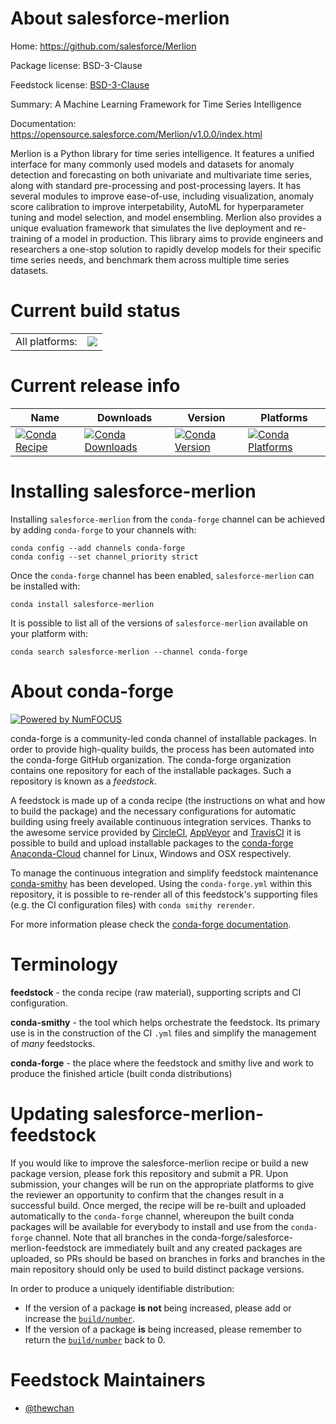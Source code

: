 About salesforce-merlion
========================

Home: https://github.com/salesforce/Merlion

Package license: BSD-3-Clause

Feedstock license: [BSD-3-Clause](https://github.com/conda-forge/salesforce-merlion-feedstock/blob/master/LICENSE.txt)

Summary: A Machine Learning Framework for Time Series Intelligence

Documentation: https://opensource.salesforce.com/Merlion/v1.0.0/index.html

Merlion is a Python library for time series intelligence. It
 features a unified interface for many commonly used models and
 datasets for anomaly detection and forecasting on both univariate
 and multivariate time series, along with standard pre-processing
 and post-processing layers. It has several modules to improve
 ease-of-use, including visualization, anomaly score calibration to
 improve interpetability, AutoML for hyperparameter tuning and model
 selection, and model ensembling. Merlion also provides a unique
 evaluation framework that simulates the live deployment and
 re-training of a model in production. This library aims to provide
 engineers and researchers a one-stop solution to rapidly develop
 models for their specific time series needs, and benchmark them
 across multiple time series datasets.


Current build status
====================


<table><tr><td>All platforms:</td>
    <td>
      <a href="https://dev.azure.com/conda-forge/feedstock-builds/_build/latest?definitionId=14006&branchName=master">
        <img src="https://dev.azure.com/conda-forge/feedstock-builds/_apis/build/status/salesforce-merlion-feedstock?branchName=master">
      </a>
    </td>
  </tr>
</table>

Current release info
====================

| Name | Downloads | Version | Platforms |
| --- | --- | --- | --- |
| [![Conda Recipe](https://img.shields.io/badge/recipe-salesforce--merlion-green.svg)](https://anaconda.org/conda-forge/salesforce-merlion) | [![Conda Downloads](https://img.shields.io/conda/dn/conda-forge/salesforce-merlion.svg)](https://anaconda.org/conda-forge/salesforce-merlion) | [![Conda Version](https://img.shields.io/conda/vn/conda-forge/salesforce-merlion.svg)](https://anaconda.org/conda-forge/salesforce-merlion) | [![Conda Platforms](https://img.shields.io/conda/pn/conda-forge/salesforce-merlion.svg)](https://anaconda.org/conda-forge/salesforce-merlion) |

Installing salesforce-merlion
=============================

Installing `salesforce-merlion` from the `conda-forge` channel can be achieved by adding `conda-forge` to your channels with:

```
conda config --add channels conda-forge
conda config --set channel_priority strict
```

Once the `conda-forge` channel has been enabled, `salesforce-merlion` can be installed with:

```
conda install salesforce-merlion
```

It is possible to list all of the versions of `salesforce-merlion` available on your platform with:

```
conda search salesforce-merlion --channel conda-forge
```


About conda-forge
=================

[![Powered by NumFOCUS](https://img.shields.io/badge/powered%20by-NumFOCUS-orange.svg?style=flat&colorA=E1523D&colorB=007D8A)](http://numfocus.org)

conda-forge is a community-led conda channel of installable packages.
In order to provide high-quality builds, the process has been automated into the
conda-forge GitHub organization. The conda-forge organization contains one repository
for each of the installable packages. Such a repository is known as a *feedstock*.

A feedstock is made up of a conda recipe (the instructions on what and how to build
the package) and the necessary configurations for automatic building using freely
available continuous integration services. Thanks to the awesome service provided by
[CircleCI](https://circleci.com/), [AppVeyor](https://www.appveyor.com/)
and [TravisCI](https://travis-ci.com/) it is possible to build and upload installable
packages to the [conda-forge](https://anaconda.org/conda-forge)
[Anaconda-Cloud](https://anaconda.org/) channel for Linux, Windows and OSX respectively.

To manage the continuous integration and simplify feedstock maintenance
[conda-smithy](https://github.com/conda-forge/conda-smithy) has been developed.
Using the ``conda-forge.yml`` within this repository, it is possible to re-render all of
this feedstock's supporting files (e.g. the CI configuration files) with ``conda smithy rerender``.

For more information please check the [conda-forge documentation](https://conda-forge.org/docs/).

Terminology
===========

**feedstock** - the conda recipe (raw material), supporting scripts and CI configuration.

**conda-smithy** - the tool which helps orchestrate the feedstock.
                   Its primary use is in the construction of the CI ``.yml`` files
                   and simplify the management of *many* feedstocks.

**conda-forge** - the place where the feedstock and smithy live and work to
                  produce the finished article (built conda distributions)


Updating salesforce-merlion-feedstock
=====================================

If you would like to improve the salesforce-merlion recipe or build a new
package version, please fork this repository and submit a PR. Upon submission,
your changes will be run on the appropriate platforms to give the reviewer an
opportunity to confirm that the changes result in a successful build. Once
merged, the recipe will be re-built and uploaded automatically to the
`conda-forge` channel, whereupon the built conda packages will be available for
everybody to install and use from the `conda-forge` channel.
Note that all branches in the conda-forge/salesforce-merlion-feedstock are
immediately built and any created packages are uploaded, so PRs should be based
on branches in forks and branches in the main repository should only be used to
build distinct package versions.

In order to produce a uniquely identifiable distribution:
 * If the version of a package **is not** being increased, please add or increase
   the [``build/number``](https://docs.conda.io/projects/conda-build/en/latest/resources/define-metadata.html#build-number-and-string).
 * If the version of a package **is** being increased, please remember to return
   the [``build/number``](https://docs.conda.io/projects/conda-build/en/latest/resources/define-metadata.html#build-number-and-string)
   back to 0.

Feedstock Maintainers
=====================

* [@thewchan](https://github.com/thewchan/)


